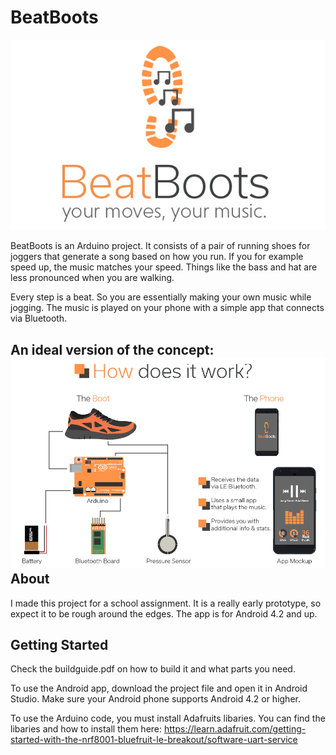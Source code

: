 # BeatBoots
![Logo](Photos/Logo_Final1-01.png "BeatBoots Logo")

BeatBoots is an Arduino project. It consists of a pair of running shoes for joggers that generate a song based on how you run. If you for example speed up, the music matches your speed. Things like the bass and hat are less pronounced when you are walking. 

Every step is a beat. So you are essentially making your own music while jogging. The music is played on your phone with a simple app that connects via Bluetooth. 

An ideal version of the concept:
![Logo](Photos/Concept_Final1-01.png "An ideal version of the concept.")
About
--------------
I made this project for a school assignment. It is a really early prototype, so expect it to be rough around the edges. The app is for Android 4.2 and up. 

Getting Started
--------------
Check the buildguide.pdf on how to build it and what parts you need.

To use the Android app, download the project file and open it in Android Studio. Make sure your Android phone supports Android 4.2 or higher.

To use the Arduino code, you must install Adafruits libaries. You can find the libaries and how to install them here: https://learn.adafruit.com/getting-started-with-the-nrf8001-bluefruit-le-breakout/software-uart-service




